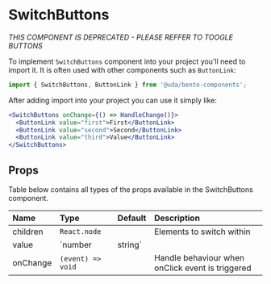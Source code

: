 # SwitchButtons

_THIS COMPONENT IS DEPRECATED - PLEASE REFFER TO TOOGLE BUTTONS_

To implement `SwitchButtons` component into your project you'll need to import it. It is often used with other components such as `ButtonLink`:

```jsx
import { SwitchButtons, ButtonLink } from '@uda/bento-components';
```

After adding import into your project you can use it simply like:

```jsx
<SwitchButtons onChange={() => HandleChange()}>
  <ButtonLink value="first">First</ButtonLink>
  <ButtonLink value="second">Second</ButtonLink>
  <ButtonLink value="third">Value</ButtonLink>
</SwitchButtons>
```

## Props

Table below contains all types of the props available in the SwitchButtons component.

| Name     | Type              | Default | Description                                      |
| :------- | :---------------- | :------ | :----------------------------------------------- |
| children | `React.node`      |         | Elements to switch within                        |
| value    | `number | string` |         | Defined value for the children                   |
| onChange | `(event) => void` |         | Handle behaviour when onClick event is triggered |
